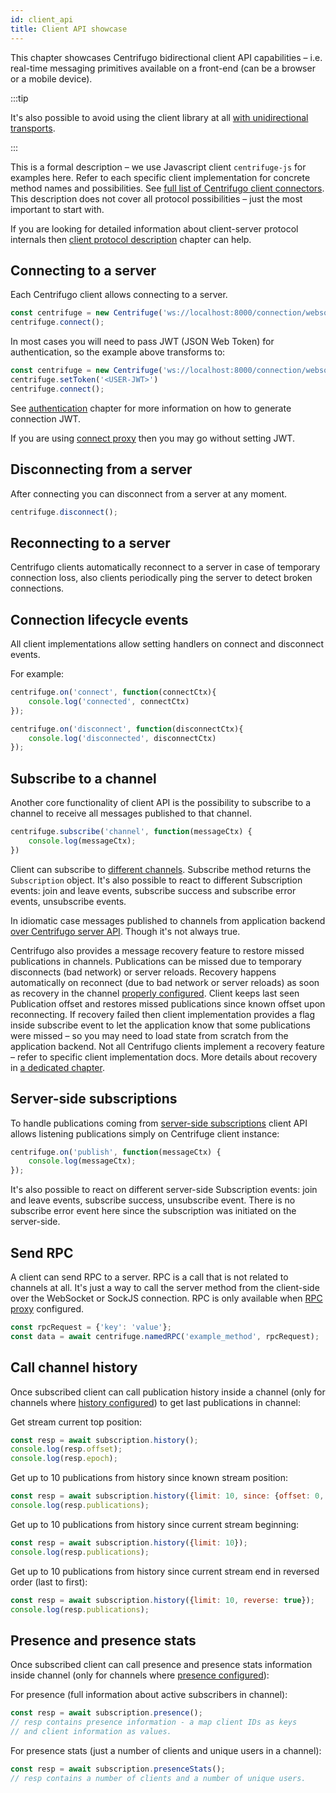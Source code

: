 ```yaml
---
id: client_api
title: Client API showcase
---
```


This chapter showcases Centrifugo bidirectional client API capabilities – i.e. real-time messaging primitives available on a front-end (can be a browser or a mobile device).

:::tip

It's also possible to avoid using the client library at all [with unidirectional transports](../transports/overview.md).

:::

This is a formal description – we use Javascript client `centrifuge-js` for examples here. Refer to each specific client implementation for concrete method names and possibilities. See [full list of Centrifugo client connectors](../ecosystem/client.md). This description does not cover all protocol possibilities – just the most important to start with.

If you are looking for detailed information about client-server protocol internals then [client protocol description](../transports/protocol.md) chapter can help.

## Connecting to a server

Each Centrifugo client allows connecting to a server.

```javascript
const centrifuge = new Centrifuge('ws://localhost:8000/connection/websocket');
centrifuge.connect();
```

In most cases you will need to pass JWT (JSON Web Token) for authentication, so the example above transforms to:

```javascript
const centrifuge = new Centrifuge('ws://localhost:8000/connection/websocket');
centrifuge.setToken('<USER-JWT>')
centrifuge.connect();
```

See [authentication](../server/authentication.md) chapter for more information on how to generate connection JWT.

If you are using [connect proxy](../server/proxy.md#connect-proxy) then you may go without setting JWT.

## Disconnecting from a server

After connecting you can disconnect from a server at any moment.

```javascript
centrifuge.disconnect();
```

## Reconnecting to a server

Centrifugo clients automatically reconnect to a server in case of temporary connection loss, also clients periodically ping the server to detect broken connections.

## Connection lifecycle events

All client implementations allow setting handlers on connect and disconnect events.

For example:

```javascript
centrifuge.on('connect', function(connectCtx){
    console.log('connected', connectCtx)
});

centrifuge.on('disconnect', function(disconnectCtx){
    console.log('disconnected', disconnectCtx)
});
```

## Subscribe to a channel

Another core functionality of client API is the possibility to subscribe to a channel to receive all messages published to that channel.

```javascript
centrifuge.subscribe('channel', function(messageCtx) {
    console.log(messageCtx);
})
```

Client can subscribe to [different channels](../server/channels.md). Subscribe method returns the` Subscription` object. It's also possible to react to different Subscription events: join and leave events, subscribe success and subscribe error events, unsubscribe events.

In idiomatic case messages published to channels from application backend [over Centrifugo server API](../server/server_api.md). Though it's not always true.

Centrifugo also provides a message recovery feature to restore missed publications in channels. Publications can be missed due to temporary disconnects (bad network) or server reloads. Recovery happens automatically on reconnect (due to bad network or server reloads) as soon as recovery in the channel [properly configured](../server/channels.md#channel-options). Client keeps last seen Publication offset and restores missed publications since known offset upon reconnecting. If recovery failed then client implementation provides a flag inside subscribe event to let the application know that some publications were missed – so you may need to load state from scratch from the application backend. Not all Centrifugo clients implement a recovery feature – refer to specific client implementation docs. More details about recovery in [a dedicated chapter](../server/history_and_recovery.md).

## Server-side subscriptions

To handle publications coming from [server-side subscriptions](../server/server_subs.md) client API allows listening publications simply on Centrifuge client instance:

```javascript
centrifuge.on('publish', function(messageCtx) {
    console.log(messageCtx);
});
```

It's also possible to react on different server-side Subscription events: join and leave events, subscribe success, unsubscribe event. There is no subscribe error event here since the subscription was initiated on the server-side.

## Send RPC

A client can send RPC to a server. RPC is a call that is not related to channels at all. It's just a way to call the server method from the client-side over the WebSocket or SockJS connection. RPC is only available when [RPC proxy](../server/proxy.md#rpc-proxy) configured.

```javascript
const rpcRequest = {'key': 'value'};
const data = await centrifuge.namedRPC('example_method', rpcRequest);
```

## Call channel history

Once subscribed client can call publication history inside a channel (only for channels where [history configured](../server/channels.md#channel-options)) to get last publications in channel:

Get stream current top position:

```javascript
const resp = await subscription.history();
console.log(resp.offset);
console.log(resp.epoch);
```

Get up to 10 publications from history since known stream position:

```javascript
const resp = await subscription.history({limit: 10, since: {offset: 0, epoch: '...'}});
console.log(resp.publications);
```

Get up to 10 publications from history since current stream beginning:

```javascript
const resp = await subscription.history({limit: 10});
console.log(resp.publications);
```

Get up to 10 publications from history since current stream end in reversed order (last to first):

```javascript
const resp = await subscription.history({limit: 10, reverse: true});
console.log(resp.publications);
```

## Presence and presence stats

Once subscribed client can call presence and presence stats information inside channel (only for channels where [presence configured](../server/channels.md#channel-options)):

For presence (full information about active subscribers in channel):

```javascript
const resp = await subscription.presence();
// resp contains presence information - a map client IDs as keys 
// and client information as values.
```

For presence stats (just a number of clients and unique users in a channel):

```javascript
const resp = await subscription.presenceStats();
// resp contains a number of clients and a number of unique users.
```
